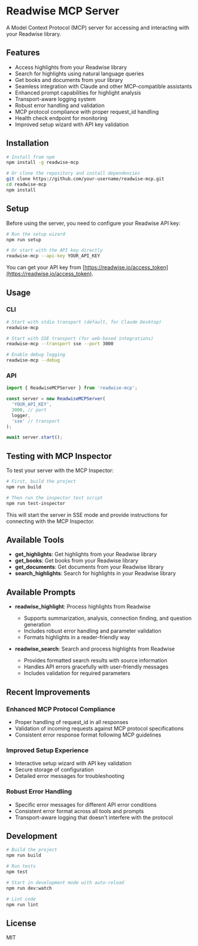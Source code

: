 # Readwise MCP Server

A Model Context Protocol (MCP) server for accessing and interacting with your Readwise library.

## Features

- Access highlights from your Readwise library
- Search for highlights using natural language queries
- Get books and documents from your library
- Seamless integration with Claude and other MCP-compatible assistants
- Enhanced prompt capabilities for highlight analysis
- Transport-aware logging system
- Robust error handling and validation
- MCP protocol compliance with proper request_id handling
- Health check endpoint for monitoring
- Improved setup wizard with API key validation

## Installation

```bash
# Install from npm
npm install -g readwise-mcp

# Or clone the repository and install dependencies
git clone https://github.com/your-username/readwise-mcp.git
cd readwise-mcp
npm install
```

## Setup

Before using the server, you need to configure your Readwise API key:

```bash
# Run the setup wizard
npm run setup

# Or start with the API key directly
readwise-mcp --api-key YOUR_API_KEY
```

You can get your API key from [https://readwise.io/access_token](https://readwise.io/access_token).

## Usage

### CLI

```bash
# Start with stdio transport (default, for Claude Desktop)
readwise-mcp

# Start with SSE transport (for web-based integrations)
readwise-mcp --transport sse --port 3000

# Enable debug logging
readwise-mcp --debug
```

### API

```typescript
import { ReadwiseMCPServer } from 'readwise-mcp';

const server = new ReadwiseMCPServer(
  'YOUR_API_KEY',
  3000, // port
  logger,
  'sse' // transport
);

await server.start();
```

## Testing with MCP Inspector

To test your server with the MCP Inspector:

```bash
# First, build the project
npm run build

# Then run the inspector test script
npm run test-inspector
```

This will start the server in SSE mode and provide instructions for connecting with the MCP Inspector.

## Available Tools

- **get_highlights**: Get highlights from your Readwise library
- **get_books**: Get books from your Readwise library
- **get_documents**: Get documents from your Readwise library
- **search_highlights**: Search for highlights in your Readwise library

## Available Prompts

- **readwise_highlight**: Process highlights from Readwise
  - Supports summarization, analysis, connection finding, and question generation
  - Includes robust error handling and parameter validation
  - Formats highlights in a reader-friendly way

- **readwise_search**: Search and process highlights from Readwise
  - Provides formatted search results with source information
  - Handles API errors gracefully with user-friendly messages
  - Includes validation for required parameters

## Recent Improvements

### Enhanced MCP Protocol Compliance
- Proper handling of request_id in all responses
- Validation of incoming requests against MCP protocol specifications
- Consistent error response format following MCP guidelines

### Improved Setup Experience
- Interactive setup wizard with API key validation
- Secure storage of configuration
- Detailed error messages for troubleshooting

### Robust Error Handling
- Specific error messages for different API error conditions
- Consistent error format across all tools and prompts
- Transport-aware logging that doesn't interfere with the protocol

## Development

```bash
# Build the project
npm run build

# Run tests
npm test

# Start in development mode with auto-reload
npm run dev:watch

# Lint code
npm run lint
```

## License

MIT